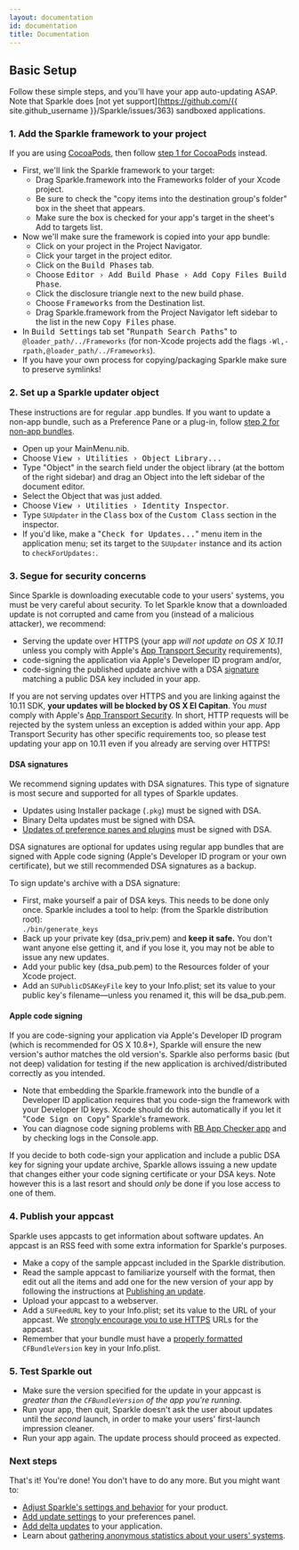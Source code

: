 ```yaml
---
layout: documentation
id: documentation
title: Documentation
---
```

## Basic Setup

Follow these simple steps, and you'll have your app auto-updating ASAP. Note that Sparkle does [not yet support](https://github.com/{{ site.github_username }}/Sparkle/issues/363) sandboxed applications.

### 1. Add the Sparkle framework to your project

If you are using [CocoaPods](https://cocoapods.org), then follow [step 1 for CocoaPods](/documentation/cocoapods) instead.

* First, we'll link the Sparkle framework to your target:
  * Drag Sparkle.framework into the Frameworks folder of your Xcode project.
  * Be sure to check the "copy items into the destination group's folder" box in the sheet that appears.
  * Make sure the box is checked for your app's target in the sheet's Add to targets list.
* Now we'll make sure the framework is copied into your app bundle:
  * Click on your project in the Project Navigator.
  * Click your target in the project editor.
  * Click on the <samp>Build Phases</samp> tab.
  * Choose <samp>Editor › Add Build Phase › Add Copy Files Build Phase</samp>.
  * Click the disclosure triangle next to the new build phase.
  * Choose <samp>Frameworks</samp> from the Destination list.
  * Drag Sparkle.framework from the Project Navigator left sidebar to the list in the new <samp>Copy Files</samp> phase.
* In <samp>Build Settings</samp> tab set "<samp>Runpath Search Paths</samp>" to `@loader_path/../Frameworks` (for non-Xcode projects add the flags `-Wl,-rpath,@loader_path/../Frameworks`).
* If you have your own process for copying/packaging Sparkle make sure to preserve symlinks!

### 2. Set up a Sparkle updater object

These instructions are for regular .app bundles. If you want to update a non-app bundle, such as a Preference Pane or a plug-in, follow [step 2 for non-app bundles](/documentation/bundles).

* Open up your MainMenu.nib.
* Choose <samp>View › Utilities › Object Library...</samp>
* Type "Object" in the search field under the object library (at the bottom of the right sidebar) and drag an Object into the left sidebar of the document editor.
* Select the Object that was just added.
* Choose <samp>View › Utilities › Identity Inspector</samp>.
* Type `SUUpdater` in the <samp>Class</samp> box of the <samp>Custom Class</samp> section in the inspector.
* If you'd like, make a "<samp>Check for Updates...</samp>" menu item in the application menu; set its target to the `SUUpdater` instance and its action to `checkForUpdates:`.

### 3. Segue for security concerns

Since Sparkle is downloading executable code to your users' systems, you must be very careful about security. To let Sparkle know that a downloaded update is not corrupted and came from you (instead of a malicious attacker), we recommend:

  * Serving the update over HTTPS (your app *will not update on OS X 10.11* unless you comply with Apple's [App Transport Security](/documentation/app-transport-security/) requirements),
  * code-signing the application via Apple's Developer ID program and/or,
  * code-signing the published update archive with a DSA [signature](https://en.wikipedia.org/wiki/Digital_signature) matching a public DSA key included in your app.

If you are not serving updates over HTTPS and you are linking against the 10.11 SDK, **your updates will be blocked by OS X El Capitan**. You *must* comply with Apple's [App Transport Security](/documentation/app-transport-security/). In short, HTTP requests will be rejected by the system unless an exception is added within your app. App Transport Security has other specific requirements too, so please test updating your app on 10.11 even if you already are serving over HTTPS!

#### DSA signatures

We recommend signing updates with DSA signatures. This type of signature is most secure and supported for all types of Sparkle updates.

* Updates using Installer package (`.pkg`) must be signed with DSA.
* Binary Delta updates must be signed with DSA.
* [Updates of preference panes and plugins](/documentation/bundles/) must be signed with DSA.

DSA signatures are optional for updates using regular app bundles that are signed with Apple code signing (Apple's Developer ID program or your own certificate), but we still recommended DSA signatures as a backup.

To sign update's archive with a DSA signature:

  * First, make yourself a pair of DSA keys. This needs to be done only once. Sparkle includes a tool to help: (from the Sparkle distribution root):<br />
  `./bin/generate_keys`
  * Back up your private key (dsa_priv.pem) and <strong>keep it safe.</strong> You don't want anyone else getting it, and if you lose it, you may not be able to issue any new updates.
  * Add your public key (dsa_pub.pem) to the Resources folder of your Xcode project.
  * Add an `SUPublicDSAKeyFile` key to your Info.plist; set its value to your public key's filename—unless you renamed it, this will be dsa_pub.pem.

#### Apple code signing

If you are code-signing your application via Apple's Developer ID program (which is recommended for OS X 10.8+), Sparkle will ensure the new version's author matches the old version's. Sparkle also performs basic (but not deep) validation for testing if the new application is archived/distributed correctly as you intended.

  * Note that embedding the Sparkle.framework into the bundle of a Developer ID application requires that you code-sign the framework with your Developer ID keys. Xcode should do this automatically if you let it "<samp>Code Sign on Copy</samp>" Sparkle's framework.
  * You can diagnose code signing problems with [RB App Checker app](http://brockerhoff.net/RB/AppCheckerLite/) and by checking logs in the Console.app.

If you decide to both code-sign your application and include a public DSA key for signing your update archive, Sparkle allows issuing a new update that changes either your code signing certificate or your DSA keys. Note however this is a last resort and should *only* be done if you lose access to one of them.

### 4. Publish your appcast

Sparkle uses appcasts to get information about software updates. An appcast is an RSS feed with some extra information for Sparkle's purposes.

* Make a copy of the sample appcast included in the Sparkle distribution.
* Read the sample appcast to familiarize yourself with the format, then edit out all the items and add one for the new version of your app by following the instructions at [Publishing an update](/documentation/publishing#publishing-an-update).
* Upload your appcast to a webserver.
* Add a `SUFeedURL` key to your Info.plist; set its value to the URL of your appcast. We [strongly encourage you to use HTTPS](/documentation/app-transport-security/) URLs for the appcast.
* Remember that your bundle must have a [properly formatted](/documentation/publishing#publishing-an-update) `CFBundleVersion` key in your Info.plist.

### 5. Test Sparkle out

* Make sure the version specified for the update in your appcast is _greater than the `CFBundleVersion` of the app you're running_.
* Run your app, then quit, Sparkle doesn't ask the user about updates until the _second_ launch, in order to make your users' first-launch impression cleaner.
* Run your app again. The update process should proceed as expected.

### Next steps

That's it! You're done! You don't have to do any more. But you might want to:

* [Adjust Sparkle's settings and behavior](/documentation/customization) for your product.
* [Add update settings](/documentation/preferences-ui) to your preferences panel.
* [Add delta updates](/documentation/delta-updates) to your application.
* Learn about [gathering anonymous statistics about your users' systems](/documentation/system-profiling).
